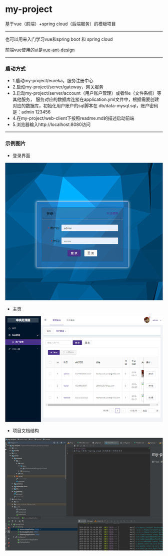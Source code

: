# my-project
基于vue（前端）+spring cloud（后端服务）的模板项目

---

也可以用来入门学习vue和spring boot 和 spring cloud

前端vue使用的ui是[vue-ant-design](https://vue.ant.design)

***
### 启动方式
- 1.启动my-project/eureka，服务注册中心
- 2.启动my-project/server/gateway，网关服务
- 3.启动my-project/server/account（用户账户管理）或者file（文件系统）等其他服务，
服务对应的数据库连接在application.yml文件中，根据需要创建对应的数据库，初始化用户账户的sql脚本在
db/data-mysql.sql，账户密码是：admin 123456
- 4.在my-project/web-client下按照readme.md的描述启动前端
- 5.浏览器输入http://localhost:8080访问

---

### 示例图片

- 登录界面

![Image text](https://raw.githubusercontent.com/a497556016/my-project/master/web-client/src/assets/sample/login.jpg)

- 主页

![Image text](https://github.com/a497556016/my-project/blob/master/web-client/src/assets/sample/index.jpg?raw=true)

- 项目文档结构

![Image text](https://github.com/a497556016/my-project/blob/master/web-client/src/assets/sample/devloper.jpg?raw=true)
